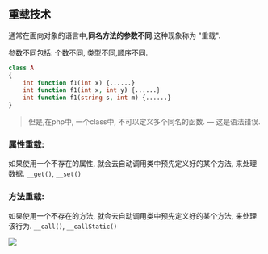 ## 重载技术

通常在面向对象的语言中,**同名方法的参数不同**.这种现象称为 "重载".

参数不同包括: 个数不同, 类型不同,顺序不同.

```php
class A
{
    int function f1(int x) {......}
    int function f1(int x, int y) {......}
    int function f1(string s, int m) {......}
}
```

> 但是,在php中, 一个class中, 不可以定义多个同名的函数. — 这是语法错误.

### 属性重载:

如果使用一个不存在的属性, 就会去自动调用类中预先定义好的某个方法, 来处理数据. `__get()`, `__set()`

### 方法重载:

如果使用一个不存在的方法, 就会去自动调用类中预先定义好的某个方法, 来处理该行为. `__call()`, `__callStatic()`

![](https://ws1.sinaimg.cn/large/006tNc79ly1fhstlxeba7j30vq0r4tam.jpg)

